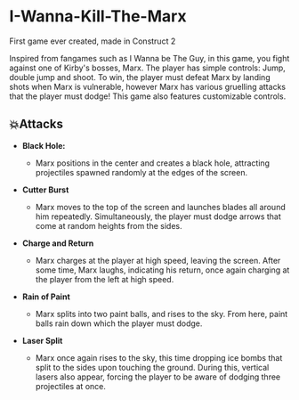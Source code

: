 # I-Wanna-Kill-The-Marx
First game ever created, made in Construct 2

Inspired from fangames such as I Wanna be The Guy, in this game, you fight against one of Kirby's bosses, Marx. The player has simple controls: Jump, double jump and shoot. To win, the player must defeat Marx by landing shots when Marx is vulnerable, however Marx has various gruelling attacks that the player must dodge! This game also features customizable controls.

<h2>💥Attacks</h2>

- <b>Black Hole:</b>
  - Marx positions in the center and creates a black hole, attracting projectiles spawned randomly at the edges of the screen.

- <b>Cutter Burst</b>
  - Marx moves to the top of the screen and launches blades all around him repeatedly. Simultaneously, the player must dodge arrows that come at random heights from the sides.
 
- <b>Charge and Return</b>
  - Marx charges at the player at high speed, leaving the screen. After some time, Marx laughs, indicating his return, once again charging at the player from the left at high speed.

- <b>Rain of Paint</b>
  - Marx splits into two paint balls, and rises to the sky. From here, paint balls rain down which the player must dodge.
 
- <b>Laser Split</b>
  - Marx once again rises to the sky, this time dropping ice bombs that split to the sides upon touching the ground. During this, vertical lasers also appear, forcing the player to be aware of dodging three projectiles at once.
 
